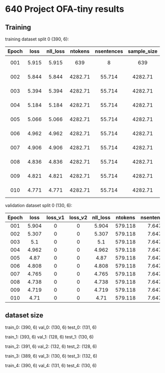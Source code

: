 # 640 Project OFA-tiny results

## Training

training dataset split 0 (390, 6):

|Epoch|loss|nll_loss|ntokens|nsentences|sample_size|ppl_ny|ppl|wps|ups|wpb|bsz|num_updates|lr|gnorm|clip|loss_scale|train_wall|gb_free|wall|
|:-:|:-:|:-:|:-:|:-:|:-:|:-:|:-:|:-:|:-:|:-:|:-:|:-:|:-:|:-:|:-:|:-:|:-:|:-:|:-:|
|001|5.915|5.915|639|8|639|0|60.35|0|0|639|8|1|1.25e-05|63.047|100|2|39|1.9|414|
|002|5.844|5.844|4282.71|55.714|4282.71|0|57.45|94.9|0.02|4282.7|55.7|8|4.70e-05|13.226|100|2|268|2|730|
|003|5.394|5.394|4282.71|55.714|4282.71|0|42.04|89.4|0.02|4282.7|55.7|15|4.17e-05|4.404|100|2|161|2|1066|
|004|5.184|5.184|4282.71|55.714|4282.71|0|36.34|111.9|0.03|4282.7|55.7|22|3.64e-05|3.107|100|2|157|2|1334|
|005|5.066|5.066|4282.71|55.714|4282.71|0|33.51|109.8|0.03|4282.7|55.7|29|3.11e-05|3.274|100|2|154|2|1607|
|006|4.962|4.962|4282.71|55.714|4282.71|0|31.17|141.9|0.03|4282.7|55.7|36|2.58e-05|3.404|100|2|131|2|1818|
|007|4.906|4.906|4282.71|55.714|4282.71|0|29.97|229.4|0.05|4282.7|55.7|43|2.05e-05|3.299|100|2|102|2|1949|
|008|4.836|4.836|4282.71|55.714|4282.71|0|28.55|158.1|0.04|4282.7|55.7|50|1.52e-05|3.511|100|2|147|2|2138|
|009|4.821|4.821|4282.71|55.714|4282.71|0|28.28|174.4|0.04|4282.7|55.7|57|9.85e-06|3.931|100|2|128|2|2310|
|010|4.771|4.771|4282.71|55.714|4282.71|0|27.31|656.8|0.15|4282.7|55.7|64|4.55e-06|3.297|100|2|37|2|2356|

validation dataset split 0 (130, 6):

|Epoch|loss|loss_v1|loss_v2|nll_loss|ntokens|nsentences|sample_size|sample_size_v1|sample_size_v2|ppl_ny|ppl|wps|wpb|bsz|num_updates|
|:-:|:-:|:-:|:-:|:-:|:-:|:-:|:-:|:-:|:-:|:-:|:-:|:-:|:-:|:-:|:-:|
|001|5.904|0|0|5.904|579.118|7.647|579.118|0|0|2694.714|59.88|1927.9|579.1|7.6|1|
|002|5.307|0|0|5.307|579.118|7.647|579.118|0|0|1142.795|39.59|275.4|579.1|7.6|8|
|003|5.1|0|0|5.1|579.118|7.647|579.118|0|0|830.559|34.31|222.2|579.1|7.6|15|
|004|4.962|0|0|4.962|579.118|7.647|579.118|0|0|682.352|31.17|250.8|579.1|7.6|22|
|005|4.87|0|0|4.87|579.118|7.647|579.118|0|0|602.750|29.25|294.7|579.1|7.6|29|
|006|4.808|0|0|4.808|579.118|7.647|579.118|0|0|548.404|28.01|220.4|579.1|7.6|36|
|007|4.765|0|0|4.765|579.118|7.647|579.118|0|0|517.774|27.19|601.3|579.1|7.6|43|
|008|4.738|0|0|4.738|579.118|7.647|579.118|0|0|500.153|26.68|295|579.1|7.6|50|
|009|4.719|0|0|4.719|579.118|7.647|579.118|0|0|485.999|26.34|362.3|579.1|7.6|57|
|010|4.71|0|0|4.71|579.118|7.647|579.118|0|0|479.295|26.17|3097.5|579.1|7.6|64|

## dataset size

train_0: (390, 6)
val_0: (130, 6)
test_0: (131, 6)

train_1: (393, 6)
val_1: (128, 6)
test_1: (130, 6)

train_2: (391, 6)
val_2: (132, 6)
test_2: (128, 6)

train_3: (389, 6)
val_3: (130, 6)
test_3: (132, 6)

train_4: (390, 6)
val_4: (131, 6)
test_4: (130, 6)
